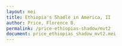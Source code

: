 ```yaml
---
layout: mei
title: Ethiopia's Shadle in America, II
author: Price, Florence B.
permalink: /price-ethiopias-shadow/mvt2
document: price_ethiopias_shadow_mvt2.mei
---
```

